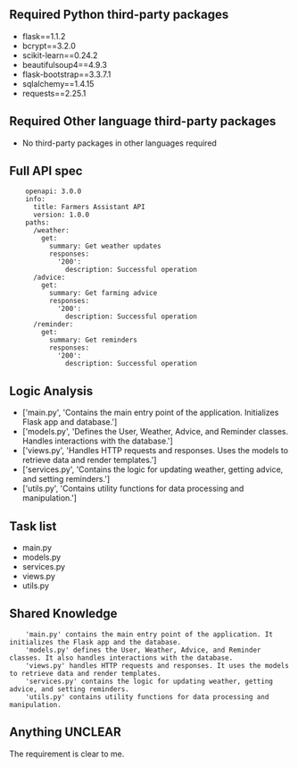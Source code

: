 ## Required Python third-party packages

- flask==1.1.2
- bcrypt==3.2.0
- scikit-learn==0.24.2
- beautifulsoup4==4.9.3
- flask-bootstrap==3.3.7.1
- sqlalchemy==1.4.15
- requests==2.25.1

## Required Other language third-party packages

- No third-party packages in other languages required

## Full API spec


        openapi: 3.0.0
        info:
          title: Farmers Assistant API
          version: 1.0.0
        paths:
          /weather:
            get:
              summary: Get weather updates
              responses:
                '200':
                  description: Successful operation
          /advice:
            get:
              summary: Get farming advice
              responses:
                '200':
                  description: Successful operation
          /reminder:
            get:
              summary: Get reminders
              responses:
                '200':
                  description: Successful operation
     

## Logic Analysis

- ['main.py', 'Contains the main entry point of the application. Initializes Flask app and database.']
- ['models.py', 'Defines the User, Weather, Advice, and Reminder classes. Handles interactions with the database.']
- ['views.py', 'Handles HTTP requests and responses. Uses the models to retrieve data and render templates.']
- ['services.py', 'Contains the logic for updating weather, getting advice, and setting reminders.']
- ['utils.py', 'Contains utility functions for data processing and manipulation.']

## Task list

- main.py
- models.py
- services.py
- views.py
- utils.py

## Shared Knowledge


        'main.py' contains the main entry point of the application. It initializes the Flask app and the database.
        'models.py' defines the User, Weather, Advice, and Reminder classes. It also handles interactions with the database.
        'views.py' handles HTTP requests and responses. It uses the models to retrieve data and render templates.
        'services.py' contains the logic for updating weather, getting advice, and setting reminders.
        'utils.py' contains utility functions for data processing and manipulation.
    

## Anything UNCLEAR

The requirement is clear to me.

